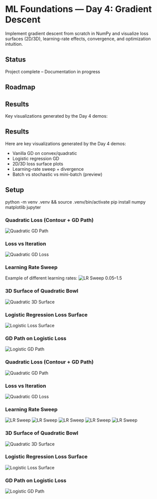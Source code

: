 # ML Foundations — Day 4: Gradient Descent
Implement gradient descent from scratch in NumPy and visualize loss surfaces (2D/3D), learning-rate effects, convergence, and optimization intuition.

## Status
Project complete – Documentation in progress

## Roadmap

## Results
Key visualizations generated by the Day 4 demos:


## Results
Here are key visualizations generated by the Day 4 demos:

- Vanilla GD on convex/quadratic
- Logistic regression GD
- 2D/3D loss surface plots
- Learning-rate sweep + divergence
- Batch vs stochastic vs mini-batch (preview)

## Setup
python -m venv .venv && source .venv/bin/activate
pip install numpy matplotlib jupyter
### Quadratic Loss (Contour + GD Path)
![Quadratic GD Path](figures/quadratic_gd_path.png)

### Loss vs Iteration
![Quadratic GD Loss](figures/quadratic_gd_loss.png)

### Learning Rate Sweep
Example of different learning rates:
![LR Sweep 0.05–1.5](figures/quadratic_lr_0p05.png)

### 3D Surface of Quadratic Bowl
![Quadratic 3D Surface](figures/quadratic_surface3d.png)

### Logistic Regression Loss Surface
![Logistic Loss Surface](figures/logreg_surface.png)

### GD Path on Logistic Loss
![Logistic GD Path](figures/logreg_gd_path.png)

### Quadratic Loss (Contour + GD Path)
![Quadratic GD Path](figures/quadratic_gd_path.png)

### Loss vs Iteration
![Quadratic GD Loss](figures/quadratic_gd_loss.png)

### Learning Rate Sweep
![LR Sweep](figures/quadratic_lr_0p05.png)
![LR Sweep](figures/quadratic_lr_0p1.png)
![LR Sweep](figures/quadratic_lr_0p3.png)
![LR Sweep](figures/quadratic_lr_0p9.png)
![LR Sweep](figures/quadratic_lr_1p5.png)

### 3D Surface of Quadratic Bowl
![Quadratic 3D Surface](figures/quadratic_surface3d.png)

### Logistic Regression Loss Surface
![Logistic Loss Surface](figures/logreg_surface.png)

### GD Path on Logistic Loss
![Logistic GD Path](figures/logreg_gd_path.png)
